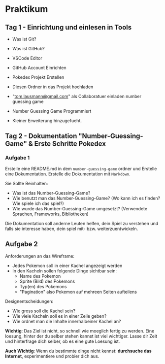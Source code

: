 # Praktikum 

## Tag 1 - Einrichtung und einlesen in Tools

- Was ist Git?
- Was ist GitHub?
- VSCode Editor

- GitHub Account Einrichten
- Pokedex Projekt Erstellen
- Diesen Ordner in das Projekt hochladen
- "tom.lausmann@gmail.com" als Collaboratuer einladen
  number guessing game

- Number Guessing Game Programmiert
- Kleiner Erweiterung hinzugefueht.

## Tag 2 - Dokumentation "Number-Guessing-Game" & Erste Schritte Pokedex

### Aufgabe 1
Erstelle eine README.md in dem `number-guessing-game` ordner und Erstelle
eine Dokumentation. Erstelle die Dokumentation mit `Markdown`.

Sie Sollte Beinhalten:

- Was ist das Number-Guessing-Game?
- Wie benutzt man das Number-Guessing-Game? (Wo kann ich es finden? Wie spiele ich das spiel?)
- Wie wurde das Number-Guessing-Game umgesetzt? (Verwendete Sprachen, Frameworks, Bibliotheken)

Die Dokumentation soll anderne Leuten helfen, dein Spiel zu verstehen und falls
sie interesse haben, dein spiel mit- bzw. weiterzuentwickeln.

## Aufgabe 2


Anforderungen an das Wireframe:

- Jedes Pokemon soll in einer Kachel angezeigt werden
- In den Kacheln sollen folgende Dinge sichtbar sein:
    - Name des Pokemon
    - Sprite (Bild) des Pokemons
    - Typ(en) des Pokemons
    - "Pagination" also Pokemon auf mehreen Seiten aufteilens

Designentscheidungen:
- Wie gross soll die Kachel sein?
- Wie viele Kacheln soll es in einer Zeile geben?
- Wie ordnet man die Inhalte innerhalbeiner Kachel an?

**Wichtig**: Das Ziel ist nicht, so schnell wie moeglich fertig zu werden. 
Eine loesung, hinter der du selber stehen kannst ist viel wichtiger. Lasse dir
Zeit und hinterfrage dich selber, ob es eine gute Loesung ist.

**Auch Wichtig**: Wenn du bestimmte dinge nicht kennst: **durchsuche das Internet**,
experimentiere und probier dich aus.

